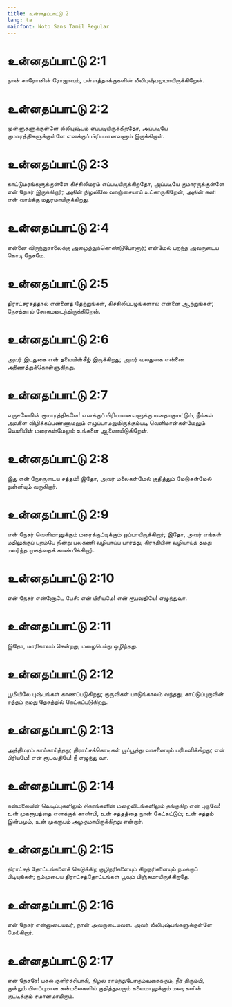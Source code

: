 ```yaml
---
title: உன்னதப்பாட்டு 2
lang: ta
mainfont: Noto Sans Tamil Regular
---
```


# உன்னதப்பாட்டு 2:1

நான் சாரோனின் ரோஜாவும், பள்ளத்தாக்குகளின் லீலிபுஷ்பமுமாயிருக்கிறேன்.

# உன்னதப்பாட்டு 2:2

முள்ளுகளுக்குள்ளே லீலிபுஷ்பம் எப்படியிருக்கிறதோ, அப்படியே குமாரத்திகளுக்குள்ளே எனக்குப் பிரியமானவளும் இருக்கிறாள்.

# உன்னதப்பாட்டு 2:3

காட்டுமரங்களுக்குள்ளே கிச்சிலிமரம் எப்படியிருக்கிறதோ, அப்படியே குமாரருக்குள்ளே என் நேசர் இருக்கிறார்; அதின் நிழலிலே வாஞ்சையாய் உட்காருகிறேன், அதின் கனி என் வாய்க்கு மதுரமாயிருக்கிறது.

# உன்னதப்பாட்டு 2:4

என்னை விருந்துசாலைக்கு அழைத்துக்கொண்டுபோனார்; என்மேல் பறந்த அவருடைய கொடி நேசமே.

# உன்னதப்பாட்டு 2:5

திராட்சரசத்தால் என்னைத் தேற்றுங்கள், கிச்சிலிப்பழங்களால் என்னை ஆற்றுங்கள்; நேசத்தால் சோகமடைந்திருக்கிறேன்.

# உன்னதப்பாட்டு 2:6

அவர் இடதுகை என் தலையின்கீழ் இருக்கிறது; அவர் வலதுகை என்னை அணைத்துக்கொள்ளுகிறது.

# உன்னதப்பாட்டு 2:7

எருசலேமின் குமாரத்திகளே! எனக்குப் பிரியமானவளுக்கு மனதாகுமட்டும், நீங்கள் அவளை விழிக்கப்பண்ணாமலும் எழுப்பாமலுமிருக்கும்படி வெளிமான்கள்மேலும் வெளியின் மரைகள்மேலும் உங்களை ஆணையிடுகிறேன்.

# உன்னதப்பாட்டு 2:8

இது என் நேசருடைய சத்தம்! இதோ, அவர் மலைகள்மேல் குதித்தும் மேடுகள்மேல் துள்ளியும் வருகிறார்.

# உன்னதப்பாட்டு 2:9

என் நேசர் வெளிமானுக்கும் மரைக்குட்டிக்கும் ஒப்பாயிருக்கிறார்; இதோ, அவர் எங்கள் மதிலுக்குப் புறம்பே நின்று பலகணி வழியாய்ப் பார்த்து, கிராதியின் வழியாய்த் தமது மலர்ந்த முகத்தைக் காண்பிக்கிறார்.

# உன்னதப்பாட்டு 2:10

என் நேசர் என்னோடே பேசி: என் பிரியமே! என் ரூபவதியே! எழுந்துவா.

# உன்னதப்பாட்டு 2:11

இதோ, மாரிகாலம் சென்றது, மழைபெய்து ஒழிந்தது.

# உன்னதப்பாட்டு 2:12

பூமியிலே புஷ்பங்கள் காணப்படுகிறது; குருவிகள் பாடுங்காலம் வந்தது, காட்டுப்புறாவின் சத்தம் நமது தேசத்தில் கேட்கப்படுகிறது.

# உன்னதப்பாட்டு 2:13

அத்திமரம் காய்காய்த்தது; திராட்சக்கொடிகள் பூப்பூத்து வாசனையும் பரிமளிக்கிறது; என் பிரியமே! என் ரூபவதியே! நீ எழுந்து வா.

# உன்னதப்பாட்டு 2:14

கன்மலையின் வெடிப்புகளிலும் சிகரங்களின் மறைவிடங்களிலும் தங்குகிற என் புறாவே! உன் முகரூபத்தை எனக்குக் காண்பி, உன் சத்தத்தை நான் கேட்கட்டும்; உன் சத்தம் இன்பமும், உன் முகரூபம் அழகுமாயிருக்கிறது என்றார்.

# உன்னதப்பாட்டு 2:15

திராட்சத் தோட்டங்களைக் கெடுக்கிற குழிநரிகளையும் சிறுநரிகளையும் நமக்குப் பிடியுங்கள்; நம்முடைய திராட்சத்தோட்டங்கள் பூவும் பிஞ்சுமாயிருக்கிறதே.

# உன்னதப்பாட்டு 2:16

என் நேசர் என்னுடையவர், நான் அவருடையவள். அவர் லீலிபுஷ்பங்களுக்குள்ளே மேய்கிறார்.

# உன்னதப்பாட்டு 2:17

என் நேசரே! பகல் குளிர்ச்சியாகி, நிழல் சாய்ந்துபோகும்வரைக்கும், நீர் திரும்பி, குன்றும் பிளப்புமான கன்மலைகளில் குதித்துவரும் கலைமானுக்கும் மரைகளின் குட்டிக்கும் சமானமாயிரும்.

